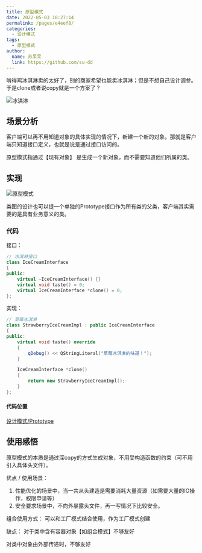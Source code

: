 ```yaml
---
title: 原型模式
date: 2022-05-03 18:27:14
permalink: /pages/e4eef8/
categories:
  - 设计模式
tags:
  - 原型模式
author: 
  name: 苏呆呆
  link: https://github.com/su-dd
---
```


啃得鸡冰淇淋卖的太好了，别的商家希望也能卖冰淇淋；但是不想自己设计调参。于是clone或者说copy就是一个方案了？

![冰淇淋](https://cdn.addai.cn/blog/知识总结/设计模式/冰淇淋.webp)

<!-- more -->

## 场景分析

客户端可以再不用知道对象的具体实现的情况下，新建一个新的对象。那就是客户端只知道接口定义，也就是说是通过接口访问的。

原型模式指通过【现有对象】 是生成一个新对象，而不需要知道他们所属的类。
## 实现

![原型模式](https://cdn.addai.cn/blog/知识总结/设计模式/原型模式.webp)

类图的设计也可以提一个单独的Prototype接口作为所有类的父类，客户端其实需要的是具有业务意义的类。

### 代码

接口：

```cpp
// 冰淇淋接口
class IceCreamInterface
{
public:
    virtual ~IceCreamInterface() {}
    virtual void taste() = 0;
    virtual IceCreamInterface *clone() = 0;
};
```

实现：

```cpp
// 草莓冰淇淋
class StrawberryIceCreamImpl : public IceCreamInterface
{
public:
    virtual void taste() override
    {
        qDebug() << QStringLiteral("草莓冰淇淋的味道！");
    }

    IceCreamInterface *clone()
    {
        return new StrawberryIceCreamImpl();
    }
};
```

#### 代码位置

[设计模式/Prototype](https://github.com/su-dd/demo/tree/main/设计模式/Prototype)



## 使用感悟

原型模式的本质是通过深copy的方式生成对象，不用受构造函数的约束（可不用引入具体头文件）。

优点 / 使用场景：
  1. 性能优化的场景中，当一共从头建造是需要消耗大量资源（如需要大量的IO操作，权限申请等）
  2. 安全要求场景中，不向外暴露头文件，再一写情况下比较安全。

组合使用方式：
  可以和工厂模式结合使用，作为工厂模式创建

缺点：
  对于类中含有容器对象【如组合模式】不够友好
  
  对类中对象由外部传递时，不够友好


